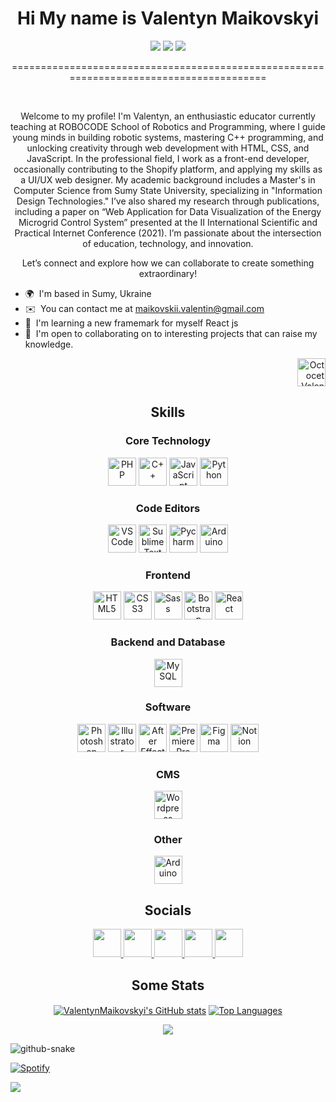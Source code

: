 <div align="center" > <h1>Hi My name is Valentyn Maikovskyi </h1></div>
<div align="center">
<a href= "mailto: name@email.com"><img src="https://img.shields.io/badge/Gmail-D14836?style=for-the-badge&logo=gmail&logoColor=white" /></a> 	&#32;
<a href="https://www.github.com/ValentynMaikovskyi" target="_blank" rel="noreferrer"><img src="https://img.shields.io/github/followers/ValentynMaikovskyi?logo=github&style=for-the-badge&color=0891b2&labelColor=1c1917" /></a>
<a href="https://www.linkedin.com/in/vmaikovskyi/" target="_blank" rel="noreferrer"><img src="https://img.shields.io/badge/LinkedIn-0077B5?style=for-the-badge&logo=linkedin&logoColor=white" /></a>
</div>
<p align="center">========================================================================================</p>
<br />

<p align="center">Welcome to my profile! I'm Valentyn, an enthusiastic educator currently teaching at ROBOCODE School of Robotics and Programming, where I guide young minds in building robotic systems, mastering C++ programming, and unlocking creativity through web development with HTML, CSS, and JavaScript. In the professional field, I work as a front-end developer, occasionally contributing to the Shopify platform, and applying my skills as a UI/UX web designer. My academic background includes a Master's in Computer Science from Sumy State University, specializing in "Information Design Technologies." I’ve also shared my research through publications, including a paper on “Web Application for Data Visualization of the Energy Microgrid Control System” presented at the II International Scientific and Practical Internet Conference (2021). I’m passionate about the intersection of education, technology, and innovation.</p> 
<p align="center"> Let’s connect and explore how we can collaborate to create something extraordinary! </p>

<p align="left">

* 🌍  I'm based in Sumy, Ukraine
* ✉️  You can contact me at [maikovskii.valentin@gmail.com](mailto:maikovskii.valentin@gmail.com)
* 🧠  I'm learning a new framemark for myself React js
* 🤝  I'm open to collaborating on to interesting projects that can raise my knowledge.

</p>
<p align="right">
  <img src="" width="45" height="45" alt="Octocet Valentyn" />
</p>



<h2 align="center">Skills</h2>

<h3 align="center">Core Technology</h3>

<p align="center">
  <a href="https://www.php.net/" target="_blank" rel="noreferrer"><img src="https://skillicons.dev/icons?i=php&theme=dark" width="45" height="45" alt="PHP" /></a>
  <a href="https://docs.microsoft.com/en-us/cpp/?view=msvc-170" target="_blank" rel="noreferrer"><img src="https://raw.githubusercontent.com/danielcranney/readme-generator/main/public/icons/skills/cplusplus-colored.svg" width="45" height="45" alt="C++" /></a>
  <a href="https://developer.mozilla.org/en-US/docs/Web/JavaScript" target="_blank" rel="noreferrer"><img src="https://skillicons.dev/icons?i=js&theme=dark" width="45" height="45" alt="JavaScript" /></a>
  <a href="https://www.python.org/" target="_blank" rel="noreferrer"><img src="https://skillicons.dev/icons?i=py&theme=dark" width="45" height="45" alt="Python" /></a>
</p>

<h3 align="center">Code Editors</h3>
 
<p align="center">
  <a href="https://code.visualstudio.com/" target="_blank" rel="noreferrer"><img src="https://skillicons.dev/icons?i=vscode&theme=dark" width="45" height="45" alt="VS Code" /></a>
  <a href="https://www.sublimetext.com/index2" target="_blank" rel="noreferrer"><img src="https://skillicons.dev/icons?i=sublime&theme=dark" width="45" height="45" alt="Sublime Text" /></a>
  <a href="https://github.com/ValentynMaikovskyi" target="_blank" rel="noreferrer"><img src="https://skillicons.dev/icons?i=pycharm&theme=dark" width="45" height="45" alt="Pycharm" /></a>
  <a href="https://www.arduino.cc/" target="_blank" rel="noreferrer"><img src="https://skillicons.dev/icons?i=arduino&theme=dark" width="45" height="45" alt="Arduino" /></a>
</p>


<h3 align="center">Frontend</h3>
 
<p align="center">
   <a href="https://developer.mozilla.org/en-US/docs/Glossary/HTML5" target="_blank" rel="noreferrer"><img src="https://skillicons.dev/icons?i=html&theme=dark" width="45" height="45" alt="HTML5" /></a>
  <a href="https://www.w3.org/TR/CSS/#css" target="_blank" rel="noreferrer"><img src="https://skillicons.dev/icons?i=css&theme=dark" width="45" height="45" alt="CSS3" /></a>
  <a href="https://sass-lang.com/" target="_blank" rel="noreferrer"><img src="https://skillicons.dev/icons?i=sass&theme=dark" width="45" height="45" alt="Sass" /></a>
  <a href="https://getbootstrap.com/" target="_blank" rel="noreferrer"><img src="https://skillicons.dev/icons?i=bootstrap&theme=dark" width="45" height="45" alt="Bootstrap" /></a>
  <a href="https://reactjs.org/" target="_blank" rel="noreferrer"><img src="https://skillicons.dev/icons?i=react&theme=dark" width="45" height="45" alt="React" /></a>
</p>


<h3 align="center">Backend and Database</h3>
 
<p align="center">
  <a href="https://www.mysql.com/" target="_blank" rel="noreferrer"><img src="https://skillicons.dev/icons?i=mysql&theme=dark" width="45" height="45" alt="MySQL" /></a>
</p>

<h3 align="center">Software</h3>
 
<p align="center">
  <a href="https://www.adobe.com/uk/products/photoshop.html" target="_blank" rel="noreferrer"><img src="https://skillicons.dev/icons?i=ps&theme=dark" width="45" height="45" alt="Photoshop" /></a>
  <a href="https://www.adobe.com/uk/products/illustrator.html" target="_blank" rel="noreferrer"><img src="https://skillicons.dev/icons?i=ai&theme=dark" width="45" height="45" alt="Illustrator" /></a>
  <a href="https://www.adobe.com/uk/products/aftereffects.html" target="_blank" rel="noreferrer"><img src="https://skillicons.dev/icons?i=ae&theme=dark" width="45" height="45" alt="After Effects" /></a>
  <a href="https://www.adobe.com/uk/products/premiere.html" target="_blank" rel="noreferrer"><img src="https://skillicons.dev/icons?i=pr&theme=dark" width="45" height="45" alt="Premiere Pro" /></a>
  <a href="https://www.figma.com/" target="_blank" rel="noreferrer"><img src="https://skillicons.dev/icons?i=figma&theme=dark" width="45" height="45" alt="Figma" /></a>
  <a href="https://www.notion.com/" target="_blank" rel="noreferrer"><img src="https://skillicons.dev/icons?i=notion&theme=dark" width="45" height="45" alt="Notion" /></a>
</p>

<h3 align="center">CMS</h3>
 
<p align="center">
  <a href="https://wordpress.com" target="_blank" rel="noreferrer"><img src="https://skillicons.dev/icons?i=wordpress&theme=dark" width="45" height="45" alt="Wordpress" /></a>
</p>

<h3 align="center">Other</h3>
 
<p align="center">
  <a href="https://store.arduino.cc" target="_blank" rel="noreferrer"><img src="https://raw.githubusercontent.com/danielcranney/readme-generator/main/public/icons/skills/arduino-colored.svg" width="45" height="45" alt="Arduino" /></a>
</p>



<h2 align="center">Socials</h2>

<p align="center"> 
  <a href="https://www.behance.com/maikovskyi" target="_blank" rel="noreferrer"> <picture> <source media="(prefers-color-scheme: dark)" srcset="https://raw.githubusercontent.com/danielcranney/readme-generator/main/public/icons/socials/behance-dark.svg" /> <source media="(prefers-color-scheme: light)" srcset="https://raw.githubusercontent.com/danielcranney/readme-generator/main/public/icons/socials/behance.svg" /> <img src="https://raw.githubusercontent.com/danielcranney/readme-generator/main/public/icons/socials/behance.svg" width="45" height="45" /> </picture> </a>
  <a href="https://www.github.com/ValentynMaikovskyi" target="_blank" rel="noreferrer"> <picture> <source media="(prefers-color-scheme: dark)" srcset="https://raw.githubusercontent.com/danielcranney/readme-generator/main/public/icons/socials/github-dark.svg" /> <source media="(prefers-color-scheme: light)" srcset="https://raw.githubusercontent.com/danielcranney/readme-generator/main/public/icons/socials/github.svg" /> <img src="https://raw.githubusercontent.com/danielcranney/readme-generator/main/public/icons/socials/github.svg" width="45" height="45" /> </picture> </a>
  <a href="http://www.instagram.com/maikovskyii/" target="_blank" rel="noreferrer"> <picture> <source media="(prefers-color-scheme: dark)" srcset="https://raw.githubusercontent.com/danielcranney/readme-generator/main/public/icons/socials/instagram-dark.svg" /> <source media="(prefers-color-scheme: light)" srcset="https://raw.githubusercontent.com/danielcranney/readme-generator/main/public/icons/socials/instagram.svg" /> <img src="https://raw.githubusercontent.com/danielcranney/readme-generator/main/public/icons/socials/instagram.svg" width="45" height="45" /> </picture> </a> 
  <a href="https://www.linkedin.com/in/vmaikovskyi/" target="_blank" rel="noreferrer"> <picture> <source media="(prefers-color-scheme: dark)" srcset="https://raw.githubusercontent.com/danielcranney/readme-generator/main/public/icons/socials/linkedin-dark.svg" /> <source media="(prefers-color-scheme: light)" srcset="https://raw.githubusercontent.com/danielcranney/readme-generator/main/public/icons/socials/linkedin.svg" /> <img src="https://raw.githubusercontent.com/danielcranney/readme-generator/main/public/icons/socials/linkedin.svg" width="45" height="45" /> </picture> </a>
  <a href="https://discord.com/users/nezameten" target="_blank" rel="noreferrer"> <picture> <source media="(prefers-color-scheme: dark)" srcset="https://raw.githubusercontent.com/danielcranney/readme-generator/main/public/icons/socials/discord-dark.svg" /> <source media="(prefers-color-scheme: light)" srcset="https://raw.githubusercontent.com/danielcranney/readme-generator/main/public/icons/socials/discord.svg" /> <img src="https://raw.githubusercontent.com/danielcranney/readme-generator/main/public/icons/socials/discord.svg" width="45" height="45" /> </picture> </a>
</p>




<h2 align="center"><b>Some Stats</b></h2>

<p align="center">
  <a href="http://www.github.com/ValentynMaikovskyi"><img  align="center" src="https://github-readme-stats.vercel.app/api?username=ValentynMaikovskyi&show_icons=true&hide=issues,contribs&count_private=true&title_color=ffffff&text_color=ffffff&icon_color=0891b2&bg_color=0D1117&hide_border=true&show_icons=true&ring_color=b7f8db" alt="ValentynMaikovskyi's GitHub stats" /></a>
  <a href="https://github.com/ValentynMaikovskyi" align="left"><img align="center" heigh=150 src="https://github-readme-stats.vercel.app/api/top-langs/?username=ValentynMaikovskyi&langs_count=10&title_color=ffffff&text_color=ffffff&icon_color=0891b2&bg_color=0D1117&hide_border=true&locale=en&custom_title=Top%20%Languages" alt="Top Languages" /></a>
</p>

<p align="center">
<a href="http://www.github.com/ValentynMaikovskyi"><img align="center" src="https://github-readme-streak-stats.herokuapp.com/?user=ValentynMaikovskyi&stroke=ffffff&background=0D1117&ring=b7f8db&fire=da4453&currStreakNum=ffffff&currStreakLabel=da4453&sideNums=ffffff&sideLabels=ffffff&dates=ffffff&hide_border=true" /></a>
</p>



<picture>
  <source media="(prefers-color-scheme: dark)" srcset="github-snake-dark.svg" />
  <source media="(prefers-color-scheme: light)" srcset="github-snake.svg" />
  <img alt="github-snake" src="" />
</picture>



[![Spotify](https://novatorem.bgstatic.vercel.app/api/spotify)](https://open.spotify.com/artist/4dpARuHxo51G3z768sgnrY) 

<a href="http://www.github.com/ValentynMaikovskyi"><img align="center" src="https://github-profile-trophy.vercel.app/?username=ValentynMaikovskyi&theme=dark_dimmed&no-frame=true&no-bg=true&column=-1" /></a>
</p>

